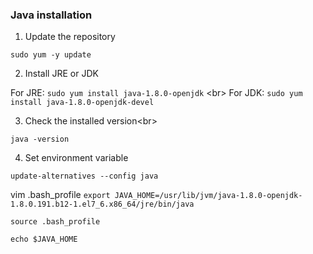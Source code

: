 ### Java installation

1. Update the repository

```sudo yum -y update```

2. Install JRE or JDK

For JRE: 
```sudo yum install java-1.8.0-openjdk```
<br\> 
For JDK:
```sudo yum install java-1.8.0-openjdk-devel```

3. Check the installed version<br\>

```java -version```

4. Set environment variable

```update-alternatives --config java```

vim .bash_profile
```export JAVA_HOME=/usr/lib/jvm/java-1.8.0-openjdk-1.8.0.191.b12-1.el7_6.x86_64/jre/bin/java```

```source .bash_profile```

```echo $JAVA_HOME```
